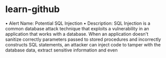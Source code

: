 # learn-github
•	Alert Name: Potential SQL Injection
•	Description: SQL Injection is a common database attack technique that exploits a vulnerability in an application that works with a database. When an application doesn't sanitize correctly parameters passed to stored procedures and incorrectly constructs SQL statements, an attacker can inject code to tamper with the database data, extract sensitive information and even 
